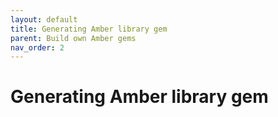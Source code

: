 ```yaml
---
layout: default
title: Generating Amber library gem
parent: Build own Amber gems
nav_order: 2
---
```


# Generating Amber library gem